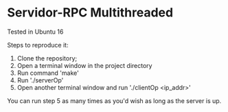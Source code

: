 # Servidor-RPC Multithreaded
Tested in Ubuntu 16

Steps to reproduce it:

1) Clone the repository;
2) Open a terminal window in the project directory
3) Run command 'make'
4) Run './serverOp'
5) Open another terminal window and run './clientOp <ip_addr>'

You can run step 5 as many times as you'd wish as long as the server is up.
